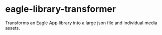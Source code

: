 # eagle-library-transformer
Transforms an Eagle App library into a large json file and individual media assets.
